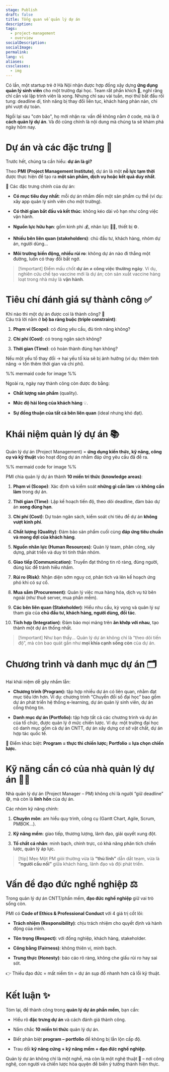 ```yaml
---
stage: Publish
draft: false
title: Tổng quan về quản lý dự án
description:
tags:
  - project-management
  - overview
socialDescription:
socialImage:
permalink:
lang: vi
aliases:
cssclasses:
  - img
---
```

Có lần, một startup trẻ ở Hà Nội nhận được hợp đồng xây dựng **ứng dụng quản lý sinh viên** cho một trường đại học. Team rất phấn khích 🎉, nghĩ rằng chỉ cần vài lập trình viên là xong. Nhưng chỉ sau vài tuần, mọi thứ bắt đầu rối tung: deadline dí, tính năng bị thay đổi liên tục, khách hàng phàn nàn, chi phí vượt dự toán.

Ngồi lại sau "cơn bão", họ mới nhận ra: vấn đề không nằm ở code, mà là ở **cách quản lý dự án**. Và đó cũng chính là nội dung mà chúng ta sẽ khám phá ngày hôm nay.

# Dự án và các đặc trưng 🎯

Trước hết, chúng ta cần hiểu: **dự án là gì?**

Theo **PMI (Project Management Institute)**, dự án là một **nỗ lực tạm thời** được thực hiện để tạo ra **một sản phẩm, dịch vụ hoặc kết quả duy nhất**.

📌 Các đặc trưng chính của dự án:
- **Có mục tiêu duy nhất**: mỗi dự án nhắm đến một sản phẩm cụ thể (ví dụ: xây app quản lý sinh viên cho một trường).

- **Có thời gian bắt đầu và kết thúc**: không kéo dài vô hạn như công việc vận hành.

- **Nguồn lực hữu hạn**: gồm kinh phí 💰, nhân lực 👨‍💻, thiết bị ⚙️.

- **Nhiều bên liên quan (stakeholders)**: chủ đầu tư, khách hàng, nhóm dự án, người dùng…

- **Môi trường biến động, nhiều rủi ro**: không dự án nào đi thẳng một đường, luôn có thay đổi bất ngờ.

> [!important] Điểm mấu chốt
> **dự án ≠ công việc thường ngày**. Ví dụ, nghiên cứu chế tạo vaccine mới là dự án; còn sản xuất vaccine hàng loạt trong nhà máy là **vận hành**.

# Tiêu chí đánh giá sự thành công ✅

Khi nào thì một dự án được coi là thành công? 🤔  
Câu trả lời nằm ở **bộ ba ràng buộc (triple constraint)**:

1. **Phạm vi (Scope)**: có đúng yêu cầu, đủ tính năng không?

2. **Chi phí (Cost)**: có trong ngân sách không?

3. **Thời gian (Time)**: có hoàn thành đúng hạn không?

Nếu một yếu tố thay đổi → hai yếu tố kia sẽ bị ảnh hưởng (ví dụ: thêm tính năng → tốn thêm thời gian và chi phí).

%% mermaid code for image %%

Ngoài ra, ngày nay thành công còn được đo bằng:
- **Chất lượng sản phẩm** (quality).

- **Mức độ hài lòng của khách hàng** 💡.

- **Sự đồng thuận của tất cả bên liên quan** (ideal nhưng khó đạt).

# Khái niệm quản lý dự án 📚

Quản lý dự án (Project Management) = **ứng dụng kiến thức, kỹ năng, công cụ và kỹ thuật** vào hoạt động dự án nhằm đáp ứng yêu cầu đã đề ra.

%% mermaid code for image %%

PMI chia quản lý dự án thành **10 miền tri thức (knowledge areas)**:
1. **Phạm vi (Scope)**: Xác định và kiểm soát **những gì cần làm** và **không cần làm** trong dự án.

2. **Thời gian (Time)**: Lập kế hoạch tiến độ, theo dõi deadline, đảm bảo dự án **xong đúng hạn**.

3. **Chi phí (Cost)**: Dự toán ngân sách, kiểm soát chi tiêu để dự án **không vượt kinh phí**.

4. **Chất lượng (Quality)**: Đảm bảo sản phẩm cuối cùng **đáp ứng tiêu chuẩn và mong đợi của khách hàng**.

5. **Nguồn nhân lực (Human Resources)**: Quản lý team, phân công, xây dựng, phát triển và duy trì tinh thần nhóm.

6. **Giao tiếp (Communication)**: Truyền đạt thông tin rõ ràng, đúng người, đúng lúc để tránh hiểu nhầm.

7. **Rủi ro (Risk)**: Nhận diện sớm nguy cơ, phân tích và lên kế hoạch ứng phó khi có sự cố.

8. **Mua sắm (Procurement)**: Quản lý việc mua hàng hóa, dịch vụ từ bên ngoài (như thuê server, mua phần mềm).

9. **Các bên liên quan (Stakeholder)**: Hiểu nhu cầu, kỳ vọng và quản lý sự tham gia của **chủ đầu tư, khách hàng, người dùng, đối tác**.

10. **Tích hợp (Integration)**: Đảm bảo mọi mảng trên **ăn khớp với nhau**, tạo thành một dự án thống nhất.

> [!important] Như bạn thấy...
> Quản lý dự án không chỉ là “theo dõi tiến độ”, mà còn bao quát gần như **mọi khía cạnh sống còn** của dự án.

# Chương trình và danh mục dự án 🗂️

Hai khái niệm dễ gây nhầm lẫn:

- **Chương trình (Program):** tập hợp nhiều dự án có liên quan, nhằm đạt mục tiêu lớn hơn. Ví dụ: chương trình “Chuyển đổi số đại học” bao gồm dự án phát triển hệ thống e-learning, dự án quản lý sinh viên, dự án cổng thông tin.

- **Danh mục dự án (Portfolio):** tập hợp tất cả các chương trình và dự án của tổ chức, được quản lý ở mức chiến lược. Ví dụ: một trường đại học có danh mục gồm cả dự án CNTT, dự án xây dựng cơ sở vật chất, dự án hợp tác quốc tế.

📌 Điểm khác biệt: **Program = thực thi chiến lược; Portfolio = lựa chọn chiến lược.**

# Kỹ năng cần có của nhà quản lý dự án 🧑‍🏫

Nhà quản lý dự án (Project Manager – PM) không chỉ là người “giữ deadline” 😅, mà còn là **linh hồn** của dự án.

Các nhóm kỹ năng chính:
1. **Chuyên môn**: am hiểu quy trình, công cụ (Gantt Chart, Agile, Scrum, PMBOK…).

2. **Kỹ năng mềm**: giao tiếp, thương lượng, lãnh đạo, giải quyết xung đột.

3. **Tố chất cá nhân**: minh bạch, chính trực, có khả năng phân tích chiến lược, quản lý áp lực.


> [!tip] Mẹo
> Một PM giỏi thường vừa là **“thủ lĩnh”** dẫn dắt team, vừa là **“người cầu nối”** giữa khách hàng, lãnh đạo và đội phát triển.

# Vấn đề đạo đức nghề nghiệp ⚖️

Trong quản lý dự án CNTT/phần mềm, **đạo đức nghề nghiệp** giữ vai trò sống còn.

PMI có **Code of Ethics & Professional Conduct** với 4 giá trị cốt lõi:
- **Trách nhiệm (Responsibility)**: chịu trách nhiệm cho quyết định và hành động của mình.

- **Tôn trọng (Respect)**: với đồng nghiệp, khách hàng, stakeholder.

- **Công bằng (Fairness)**: không thiên vị, minh bạch.

- **Trung thực (Honesty)**: báo cáo rõ ràng, không che giấu rủi ro hay sai sót.

👉 Thiếu đạo đức = mất niềm tin = dự án sụp đổ nhanh hơn cả lỗi kỹ thuật.

# Kết luận ✨

Tóm lại, để thành công trong **quản lý dự án phần mềm**, bạn cần:
- Hiểu rõ **đặc trưng dự án** và cách đánh giá thành công.

- Nắm chắc **10 miền tri thức** quản lý dự án.

- Biết phân biệt **program – portfolio** để không bị lẫn lộn cấp độ.

- Trau dồi **kỹ năng cứng + kỹ năng mềm + đạo đức nghề nghiệp**.

Quản lý dự án không chỉ là một nghề, mà còn là một nghệ thuật 🎨 – nơi công nghệ, con người và chiến lược hòa quyện để biến ý tưởng thành hiện thực.